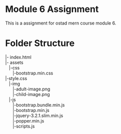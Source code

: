 # Module 6 Assignment
This is a assignment for ostad mern course module 6.

# Folder Structure

|- index.html </br>
|- assets</br>
&nbsp;&nbsp;&nbsp;|-css</br>
        &nbsp;&nbsp;&nbsp;&nbsp;&nbsp;&nbsp;|-bootstrap.min.css
        &nbsp;&nbsp;&nbsp;&nbsp;&nbsp;&nbsp;</br>|-style.css</br>
&nbsp;&nbsp;&nbsp;|-img</br>
        &nbsp;&nbsp;&nbsp;&nbsp;&nbsp;&nbsp;|-adult-image.png</br>
        &nbsp;&nbsp;&nbsp;&nbsp;&nbsp;&nbsp;|-child-image.png</br>
&nbsp;&nbsp;&nbsp;|-js</br>
        &nbsp;&nbsp;&nbsp;&nbsp;&nbsp;&nbsp;|-bootstrap.bundle.min.js</br>
        &nbsp;&nbsp;&nbsp;&nbsp;&nbsp;&nbsp;|-bootstrap.min.js</br>
        &nbsp;&nbsp;&nbsp;&nbsp;&nbsp;&nbsp;|-jquery-3.2.1.slim.min.js</br>
        &nbsp;&nbsp;&nbsp;&nbsp;&nbsp;&nbsp;|-popper.min.js</br>
        &nbsp;&nbsp;&nbsp;&nbsp;&nbsp;&nbsp;|-scripts.js</br>
